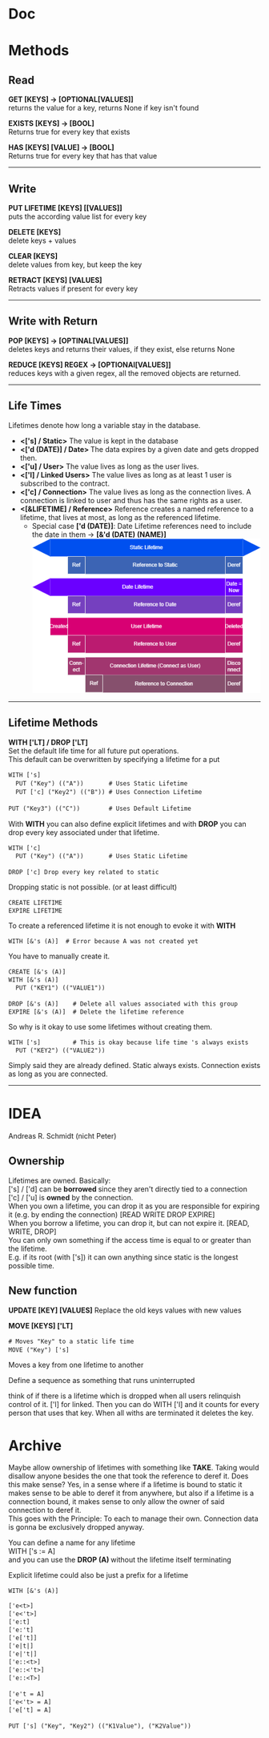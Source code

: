 # Doc

# Methods
## <b> Read </b>
<b> GET [KEYS] -> [OPTIONAL[VALUES]] </b><br>
returns the value for a key, returns None if key isn't found

<b> EXISTS [KEYS] -> [BOOL] </b><br>
Returns true for every key that exists

<b> HAS [KEYS] [VALUE] -> [BOOL] </b><br>
Returns true for every key that has that value 

---
## <b> Write </b>
<b> PUT LIFETIME [KEYS] [[VALUES]] </b><br>
puts the according value list for every key

<b> DELETE [KEYS] </b><br>
delete keys + values

<b> CLEAR [KEYS]</b><br>
delete values from key, but keep the key

<b> RETRACT [KEYS] [VALUES] </b><br>
Retracts values if present for every key

---
## <b> Write with Return </b>
<b> POP [KEYS] -> [OPTINAL[VALUES]]</b><br>
deletes keys and returns their values, if they exist, else returns None

<b> REDUCE [KEYS] REGEX -> [OPTIONAl[VALUES]] </b><br>
reduces keys with a given regex, all the removed objects are returned.

---
## Life Times
Lifetimes denote how long a variable stay in the database.
- <b><['s] / Static></b> The value is kept in the database
- <b><['d (DATE)] / Date> </b> The data expires by a given date and gets dropped then.
- <b><['u] / User></b> The value lives as long as the user lives.
- <b><['l] / Linked Users></b> The value lives as long as at least 1 user is subscribed to the contract.
- <b><['c] / Connection></b> The value lives as long as the connection lives. A connection is linked to user and thus has the same rights as a user.
- <b><[&LIFETIME] / Reference></b> Reference creates a named reference to a lifetime, that lives at most, as long as the referenced lifetime. <br>
    - Special case <b>['d (DATE)]</b>: Date Lifetime references need to include the date in them -> <b>[&'d (DATE) (NAME)]</b> <br>
![Lifetime](/doc/diagram/Lifetimes.png)

---
## Lifetime Methods
<b> WITH ['LT] / DROP ['LT]</b><br>
Set the default life time for all future put operations. <br>
This default can be overwritten by specifying a lifetime for a put<br>

```txt
WITH ['s]
  PUT ("Key") (("A"))       # Uses Static Lifetime
  PUT ['c] ("Key2") (("B")) # Uses Connection Lifetime

PUT ("Key3") (("C"))        # Uses Default Lifetime
```

With <b>WITH</b> you can also define explicit lifetimes
and with <b>DROP</b> you can drop every key associated under that lifetime.

```
WITH ['c]
  PUT ("Key") (("A"))       # Uses Static Lifetime

DROP ['c] Drop every key related to static
```

Dropping static is not possible. (or at least difficult)

```
CREATE LIFETIME
EXPIRE LIFETIME
```

To create a referenced lifetime it is not enough to evoke it with <b> WITH </b>

```
WITH [&'s (A)]  # Error because A was not created yet
```

You have to manually create it.

```
CREATE [&'s (A)]
WITH [&'s (A)]
  PUT ("KEY1") (("VALUE1"))

DROP [&'s (A)]    # Delete all values associated with this group
EXPIRE [&'s (A)]  # Delete the lifetime reference 
```

So why is it okay to use some lifetimes without creating them.
```
WITH ['s]         # This is okay because life time 's always exists
  PUT ("KEY2") (("VALUE2"))
```
Simply said they are already defined.
Static always exists.
Connection exists as long as you are connected.

---
# IDEA
Andreas R. Schmidt (nicht Peter)

## Ownership
Lifetimes are owned.
Basically:<br>
['s] / ['d] can be <b> borrowed </b> since they aren't directly tied to a connection <br>
['c] / ['u] is <b>owned</b> by the connection.<br>
When you own a lifetime, you can drop it as you are responsible for expiring it (e.g. by ending the connection) [READ WRITE DROP EXPIRE] <br>
When you borrow a lifetime, you can drop it, but can not expire it. [READ, WRITE, DROP] <br>
You can only own something if the access time is equal to or greater than the lifetime. <br>
E.g. if its root (with ['s]) it can own anything since static is the longest possible time.
<br>

## New function
<b> UPDATE [KEY] [VALUES]</b>
Replace the old keys values with new values


<b> MOVE [KEYS] ['LT] </b><br>
```txt
# Moves "Key" to a static life time
MOVE ("Key") ['s]
```

Moves a key from one lifetime to another

Define a sequence as something that runs uninterrupted

think of if there is a lifetime which is dropped when all users relinquish control of it.
['l] for linked.
Then you can do WITH ['l]
and it counts for every person that uses that key.
When all withs are terminated it deletes the key.

# Archive
Maybe allow ownership of lifetimes
with something like <b>TAKE</b>.
Taking would disallow anyone besides the one that took the reference to deref it.
Does this make sense?
Yes, in a sense where
if a lifetime is bound to static it makes sense to be able to deref it from anywhere, but also if a lifetime is a connection bound, it makes sense to only allow the owner of said connection to deref it.<br>
This goes with the Principle: To each to manage their own. Connection data is gonna be exclusively dropped anyway.

You can define a name for any lifetime <br>
WITH ['s := A] <br>
and you can use the <b> DROP (A) </b> without the lifetime itself terminating

Explicit lifetime could also be just a prefix for a lifetime
```
WITH [&'s (A)]
```

```
['e<t>]
['e<'t>]
['e:t]
['e:'t]
['e['t]] 
['e|t|]
['e|'t|]
['e::<t>]
['e::<'t>]
['e::<T>]

['e't = A]
['e<'t> = A]
['e['t] = A]

PUT ['s] ("Key", "Key2") (("K1Value"), ("K2Value"))
```
